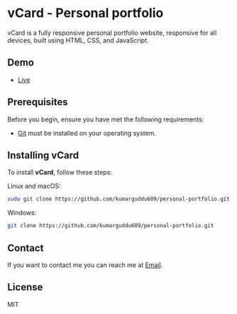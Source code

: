 # vCard - Personal portfolio

vCard is a fully responsive personal portfolio website, responsive for all devices, built using HTML, CSS, and JavaScript.

## Demo

- [Live](https://kumarguddu609.github.io/personal-portfolio/ "View Live")

## Prerequisites

Before you begin, ensure you have met the following requirements:

- [Git](https://git-scm.com/downloads "Download Git") must be installed on your operating system.

## Installing vCard

To install **vCard**, follow these steps:

Linux and macOS:

```bash
sudo git clone https://github.com/kumarguddu609/personal-portfolio.git
```

Windows:

```bash
git clone https://github.com/kumarguddu609/personal-portfolio.git
```

## Contact

If you want to contact me you can reach me at [Email](mailto:kumarguddu609@gmail.com).

## License

MIT

